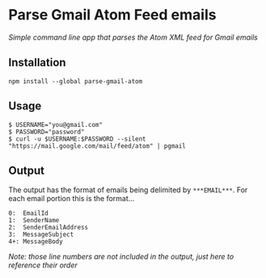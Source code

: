 # Parse Gmail Atom Feed emails

*Simple command line app that parses the Atom XML feed for Gmail emails*

## Installation

```
npm install --global parse-gmail-atom
```

## Usage

```
$ USERNAME="you@gmail.com"
$ PASSWORD="password"
$ curl -u $USERNAME:$PASSWORD --silent "https://mail.google.com/mail/feed/atom" | pgmail
```

## Output

The output has the format of emails being delimited by `***EMAIL***`.  For each email portion this is the format...

```
0:  EmailId
1:  SenderName
2:  SenderEmailAddress
3:  MessageSubject
4+: MessageBody
```

*Note: those line numbers are not included in the output, just here to reference their order*